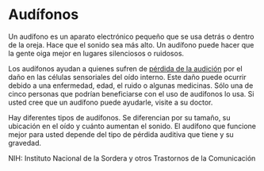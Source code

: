Audífonos
=========


Un audífono es un aparato electrónico pequeño que se usa detrás o dentro de la oreja. Hace que el sonido sea más alto. Un audífono puede hacer que la gente oiga mejor en lugares silenciosos o ruidosos.



 Los audífonos ayudan a quienes sufren de [pérdida de la audición](https://medlineplus.gov/spanish/hearingdisordersanddeafness.html) por el daño en las células sensoriales del oído interno. Este daño puede ocurrir debido a una enfermedad, edad, el ruido o algunas medicinas. Sólo una de cinco personas que podrían beneficiarse con el uso de audífonos lo usa. Si usted cree que un audífono puede ayudarle, visite a su doctor. 




Hay diferentes tipos de audífonos. Se diferencian por su tamaño, su ubicación en el oído y cuánto aumentan el sonido. El audífono que funcione mejor para usted depende del tipo de pérdida auditiva que tiene y su gravedad.



NIH: Instituto Nacional de la Sordera y otros Trastornos de la Comunicación

